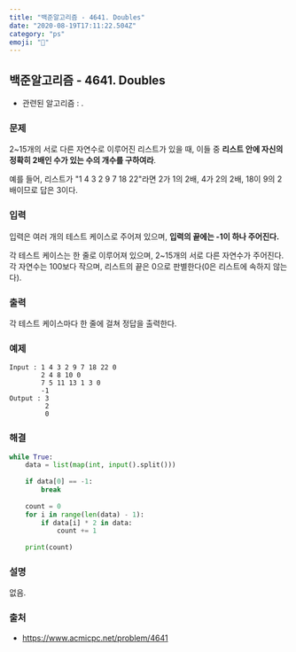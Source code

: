 ```yaml
---
title: "백준알고리즘 - 4641. Doubles"
date: "2020-08-19T17:11:22.504Z"
category: "ps"
emoji: "🧺"
---
```


## 백준알고리즘 - 4641. Doubles

- 관련된 알고리즘 : .

### 문제

2~15개의 서로 다른 자연수로 이루어진 리스트가 있을 때, 이들 중 **리스트 안에 자신의 정확히 2배인 수가 있는 수의 개수를 구하여라**.

예를 들어, 리스트가 "1 4 3 2 9 7 18 22"라면 2가 1의 2배, 4가 2의 2배, 18이 9의 2배이므로 답은 3이다.

### 입력

입력은 여러 개의 테스트 케이스로 주어져 있으며, **입력의 끝에는 -1이 하나 주어진다.**

각 테스트 케이스는 한 줄로 이루어져 있으며, 2~15개의 서로 다른 자연수가 주어진다. 각 자연수는 100보다 작으며, 리스트의 끝은 0으로 판별한다(0은 리스트에 속하지 않는다).

### 출력

각 테스트 케이스마다 한 줄에 걸쳐 정답을 출력한다.

### 예제

```
Input : 1 4 3 2 9 7 18 22 0
        2 4 8 10 0
        7 5 11 13 1 3 0
        -1
Output : 3
         2
         0
```

### 해결

```python
while True:
    data = list(map(int, input().split()))
    
    if data[0] == -1:
        break
    
    count = 0
    for i in range(len(data) - 1):
        if data[i] * 2 in data:
            count += 1
    
    print(count)
```

### 설명

없음.

### 출처

- https://www.acmicpc.net/problem/4641
